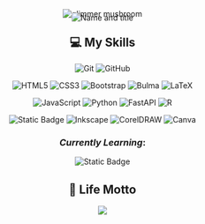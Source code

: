 <div align="center" style="position: relative;"> 
    <img alt="glimmer mushroom" src="https://cdn.dribbble.com/users/2249962/screenshots/6359024/20190306_1.gif"/>
    <img alt= "Name and title" style="position: absolute; top: 90%; left: 50%; transform: translate(-50%, -50%)" src="https://readme-typing-svg.demolab.com?font=Fira+Code&size=20&pause=1000&color=38BDAE&center=true&vCenter=true&width=435&lines=Hi%2C+I'm+Monica;Web+Developer;B.Sc.+in+Physics">
</div>

<h2 align="center"> 💻 My Skills </h2>

<div align="center"> 

![Git](https://img.shields.io/badge/git-%23555555?style=for-the-badge&logo=git)
![GitHub](https://img.shields.io/badge/github-purple?style=for-the-badge&logo=github)
 
![HTML5](https://img.shields.io/badge/html5-%23E34F26.svg?style=for-the-badge&logo=html5&logoColor=white) ![CSS3](https://img.shields.io/badge/css3-%231572B6.svg?style=for-the-badge&logo=css3&logoColor=white) ![Bootstrap](https://img.shields.io/badge/bootstrap-%238511FA.svg?style=for-the-badge&logo=bootstrap&logoColor=white) ![Bulma](https://img.shields.io/badge/bulma-00D0B1?style=for-the-badge&logo=bulma&logoColor=white) ![LaTeX](https://img.shields.io/badge/latex-%23008080.svg?style=for-the-badge&logo=latex&logoColor=white)  

![JavaScript](https://img.shields.io/badge/javascript-%23323330.svg?style=for-the-badge&logo=javascript&logoColor=%23F7DF1E)
![Python](https://img.shields.io/badge/python-3670A0?style=for-the-badge&logo=python&logoColor=ffdd54) ![FastAPI](https://img.shields.io/badge/FastAPI-005571?style=for-the-badge&logo=fastapi) ![R](https://img.shields.io/badge/r-%23276DC3.svg?style=for-the-badge&logo=r&logoColor=white) 

![Static Badge](https://img.shields.io/badge/Figma-0d141f?style=for-the-badge&logo=figma&logoColor=ff7575)
![Inkscape](https://img.shields.io/badge/Inkscape-e0e0e0?style=for-the-badge&logo=inkscape&logoColor=080A13) 
![CorelDRAW](https://img.shields.io/badge/CorelDRAW-3b8f25?style=for-the-badge&logo=coreldraw&logoColor=white)
![Canva](https://img.shields.io/badge/Canva-%2300C4CC.svg?style=for-the-badge&logo=Canva&logoColor=white)

### *Currently Learning*: 
![Static Badge](https://img.shields.io/badge/React-61DAFB?style=for-the-badge&logo=react&logoColor=101a57)

## 🍃 Life Motto
![](https://quotes-github-readme.vercel.app/api?type=horizontal&theme=tokyonight&quote=Dejemos+al+menos+flores.+Dejemos+al+menos+cantos.&author=Nezahualcóyotl)

</div>

<!-- Proudly created with GPRM ( https://gprm.itsvg.in ) -->
